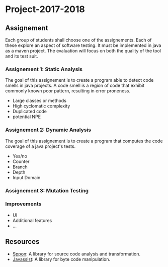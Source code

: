 # Project-2017-2018

## Assignement

Each group of students shall choose one of the assignements. Each of these explore an aspect of software testing. It must be implemented in java as a maven project. 
The evaluation will focus on both the quality of the tool and its test suit.


### Assignement 1: Static Analysis

The goal of this assignement is to create a program able to detect code smells in java projects. A code smell is a region of code that exhibit commonly known poor pattern, resulting in error proneness.
 * Large classes or methods
 * High cyclomatic complexity
 * Duplicated code
 * potential NPE

 
### Assignement 2: Dynamic Analysis

The goal of this assignement is to create a program that computes the code coverage of a java project's tests.
 * Yes/no
 * Counter
 * Branch
 * Depth
 * Input Domain

### Assignement 3: Mutation Testing


### Improvements

 * UI
 * Additional features
 * ...


## Resources

 * [Sppon](http://spoon.gforge.inria.fr/): A library for source code analysis and transformation.
 * [Javassist](http://jboss-javassist.github.io/javassist/): A library for byte code manipulation.
